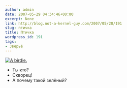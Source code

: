 ```yaml
---
author: admin
date: 2007-05-29 04:34:46+00:00
excerpt: None
link: http://blog.not-a-kernel-guy.com/2007/05/28/191
slug: птичка
title: Птичка
wordpress_id: 191
tags:
- Зверьё
---
```


[![A birdie.](/2007/05/birdie.thumbnail.jpg)](/2007/05/birdie.jpg)

- Ты кто?
- Скворец!
- А почему такой зелёный?

